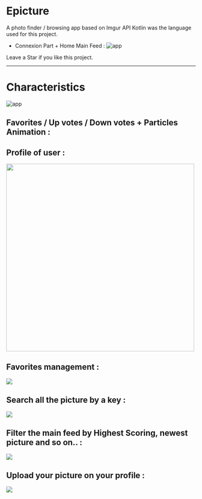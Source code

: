 # Epicture
A photo finder / browsing app based on Imgur API
Kotlin was the language used for this project.

* Connexion Part + Home Main Feed : 
![app](https://github.com/simonprovost/Epicture/blob/master/connexionPart.gif)

Leave a Star if you like this project.
_______________________________

# Characteristics

![app](./app1.gif)

## Favorites / Up votes / Down votes + Particles Animation : 

## Profile of user : 
<img src="https://github.com/simonprovost/Epicture/blob/master/SCREEN5.jp" width="500" height="500" >

## Favorites management : 
![](https://github.com/simonprovost/Epicture/blob/master/SCREEN1.jpg)

## Search all the picture by a key : 
![](https://github.com/simonprovost/Epicture/blob/master/SCREEN2.jpg)

## Filter the main feed by Highest Scoring, newest picture and so on.. : 
![](https://github.com/simonprovost/Epicture/blob/master/SCREEN3.jpg)

## Upload your picture on your profile :
![](https://github.com/simonprovost/Epicture/blob/master/SCREEN4.jpg)
